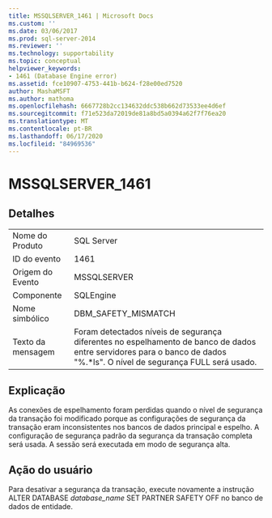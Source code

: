 ```yaml
---
title: MSSQLSERVER_1461 | Microsoft Docs
ms.custom: ''
ms.date: 03/06/2017
ms.prod: sql-server-2014
ms.reviewer: ''
ms.technology: supportability
ms.topic: conceptual
helpviewer_keywords:
- 1461 (Database Engine error)
ms.assetid: fce10907-4753-441b-b624-f28e00ed7520
author: MashaMSFT
ms.author: mathoma
ms.openlocfilehash: 6667728b2cc134632ddc538b662d73533ee4d6ef
ms.sourcegitcommit: f71e523da72019de81a8bd5a0394a62f7f76ea20
ms.translationtype: MT
ms.contentlocale: pt-BR
ms.lasthandoff: 06/17/2020
ms.locfileid: "84969536"
---
```

# <a name="mssqlserver_1461"></a>MSSQLSERVER_1461
    
## <a name="details"></a>Detalhes  
  
|||  
|-|-|  
|Nome do Produto|SQL Server|  
|ID do evento|1461|  
|Origem do Evento|MSSQLSERVER|  
|Componente|SQLEngine|  
|Nome simbólico|DBM_SAFETY_MISMATCH|  
|Texto da mensagem|Foram detectados níveis de segurança diferentes no espelhamento de banco de dados entre servidores para o banco de dados "%.*ls". O nível de segurança FULL será usado.|  
  
## <a name="explanation"></a>Explicação  
 As conexões de espelhamento foram perdidas quando o nível de segurança da transação foi modificado porque as configurações de segurança da transação eram inconsistentes nos bancos de dados principal e espelho. A configuração de segurança padrão da segurança da transação completa será usada. A sessão será executada em modo de segurança alta.  
  
## <a name="user-action"></a>Ação do usuário  
 Para desativar a segurança da transação, execute novamente a instrução ALTER DATABASE *database_name* SET PARTNER SAFETY OFF no banco de dados de entidade.  
  
  
